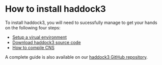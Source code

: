 # How to install haddock3

To install haddock3, you will need to sucessfully manage to get your hands on the following four steps:

* [Setup a virual environment](./virtual-environments.md)
* [Download haddock3 source code](./download-haddock3.md)
* [How to compile CNS](./install-cns.md)


A complete guide is also available on our [haddock3 GitHub repository](https://github.com/haddocking/haddock3/blob/main/docs/INSTALL.md).